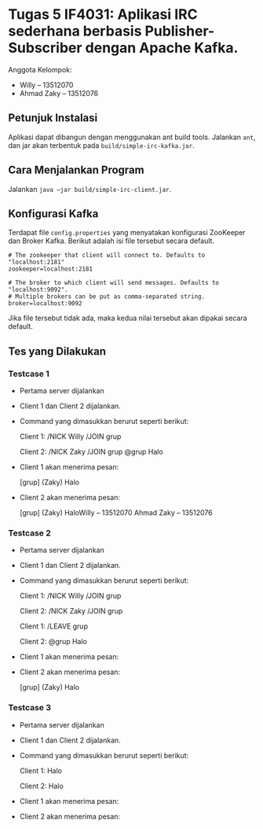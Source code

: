 # Tugas 5 IF4031: Aplikasi IRC sederhana berbasis Publisher-Subscriber dengan Apache Kafka.

Anggota Kelompok:

- Willy – 13512070
- Ahmad Zaky – 13512076

## Petunjuk Instalasi

Aplikasi dapat dibangun dengan menggunakan ant build tools. Jalankan `ant`, dan jar akan terbentuk pada `build/simple-irc-kafka.jar`.

## Cara Menjalankan Program

Jalankan `java –jar build/simple-irc-client.jar`.

## Konfigurasi Kafka

Terdapat file `config.properties` yang menyatakan konfigurasi ZooKeeper dan Broker Kafka. Berikut adalah isi file tersebut secara default.

	# The zookeeper that client will connect to. Defaults to "localhost:2181"
	zookeeper=localhost:2181

	# The broker to which client will send messages. Defaults to "localhost:9092".
	# Multiple brokers can be put as comma-separated string.
	broker=localhost:9092

Jika file tersebut tidak ada, maka kedua nilai tersebut akan dipakai secara default.

## Tes yang Dilakukan

### Testcase 1

- Pertama server dijalankan
- Client 1 dan Client 2 dijalankan.
- Command yang dimasukkan berurut seperti berikut:


	Client 1:
	/NICK Willy
	/JOIN grup

	Client 2:
	/NICK Zaky
	/JOIN grup
	@grup Halo

- Client 1 akan menerima pesan:


	[grup] (Zaky) Halo

- Client 2 akan menerima pesan:


	[grup] (Zaky) HaloWilly – 13512070
	Ahmad Zaky – 13512076

### Testcase 2

- Pertama server dijalankan
- Client 1 dan Client 2 dijalankan.
- Command yang dimasukkan berurut seperti berikut:


	Client 1:
	/NICK Willy
	/JOIN grup
	
	Client 2:
	/NICK Zaky
	/JOIN grup
	
	Client 1:
	/LEAVE grup
	
	Client 2:
	@grup Halo

- Client 1 akan menerima pesan:


	<tidak ada>

- Client 2 akan menerima pesan:


	[grup] (Zaky) Halo

### Testcase 3

- Pertama server dijalankan
- Client 1 dan Client 2 dijalankan.
- Command yang dimasukkan berurut seperti berikut:


	Client 1:
	Halo

	Client 2:
	Halo

- Client 1 akan menerima pesan:


	<tidak ada>

- Client 2 akan menerima pesan:


	<tidak ada>
